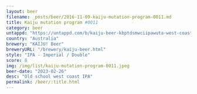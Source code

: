 ```yaml
---
layout: beer
filename: _posts/beer/2016-11-09-kaiju-mutation-program-0011.md
title: Kaiju mutation program #0011
category: beer
untappd: "https://untappd.com/b/kaiju-beer-kbptdsmwciipawuta-west-coast-iipa---mutation-program-0011/5112808"
country: "Australia"
brewery: "KAIJU! Beer"
breweryURL: "/brewery/kaiju-beer.html"
style: "IPA - Imperial / Double"
score: 8
img: /img/list/kaiju-mutation-program-0011.jpeg
beer-date: "2023-02-26"
desc: "Old school west coast IPA"
permalink: /beer/:title.html
---
```

